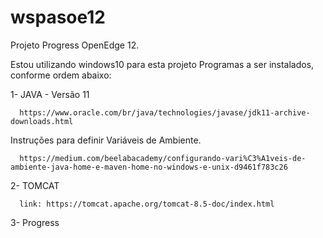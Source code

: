   # wspasoe12
  
  Projeto Progress OpenEdge 12.
  
  Estou utilizando windows10 para esta projeto 
  Programas a ser instalados, conforme ordem abaixo:
  
  1- JAVA - Versão 11
  
      https://www.oracle.com/br/java/technologies/javase/jdk11-archive-downloads.html
  Instruções para definir Variáveis ​​de Ambiente.
  
      https://medium.com/beelabacademy/configurando-vari%C3%A1veis-de-ambiente-java-home-e-maven-home-no-windows-e-unix-d9461f783c26
  2- TOMCAT
  
      link: https://tomcat.apache.org/tomcat-8.5-doc/index.html
  3- Progress
